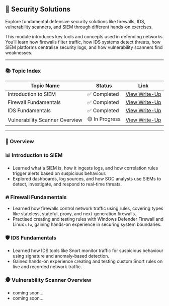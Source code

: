 ## 🧱 Security Solutions

Explore fundamental defensive security solutions like firewalls, IDS, vulnerability scanners, and SIEM through different hands-on exercises.

This module introduces key tools and concepts used in defending networks. You’ll learn how firewalls filter traffic, how IDS systems detect threats, how SIEM platforms centralise security logs, and how vulnerability scanners find weaknesses.

---

### 📚 Topic Index

| Topic Name                   | Status         | Link                                                                        |
|------------------------------|----------------|-----------------------------------------------------------------------------|
| Introduction to SIEM           | ✅ Completed   | [View Write-Up](https://github.com/MQKGitHub/Introduction-to-SIEM/)           |
| Firewall Fundamentals          | ✅ Completed   | [View Write-Up](https://github.com/MQKGitHub/Firewall-Fundamentals/)          |
| IDS Fundamentals               | ✅ Completed   | [View Write-Up](https://github.com/MQKGitHub/IDS-Fundamentals/)               |
| Vulnerability Scanner Overview | 🟡 In Progress | [View Write-Up](https://github.com/MQKGitHub/Vulnerability-Scanner-Overview/) |

---

### 🧠 Overview

### 📊 Introduction to SIEM  
- Learned what a SIEM is, how it ingests logs, and how correlation rules trigger alerts based on suspicious behaviour.  
- Explored dashboards, log sources, and how SOC analysts use SIEMs to detect, investigate, and respond to real-time threats.

### 🔥 Firewall Fundamentals  
- Learned how firewalls control network traffic using rules, covering types like stateless, stateful, proxy, and next-generation firewalls.  
- Practised creating and testing rules with Windows Defender Firewall and Linux `ufw`, gaining hands-on experience in securing system boundaries.

### 🛡️ IDS Fundamentals  
- Learned how IDS tools like Snort monitor traffic for suspicious behaviour using signature and anomaly-based detection.  
- Gained hands-on experience creating and testing custom Snort rules on live and recorded network traffic.

### 🕵️ Vulnerability Scanner Overview  
- coming soon...
- coming soon...
